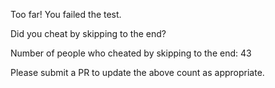 Too far! You failed the test.

Did you cheat by skipping to the end? 

Number of people who cheated by skipping to the end: 43

Please submit a PR to update the above count as appropriate.
